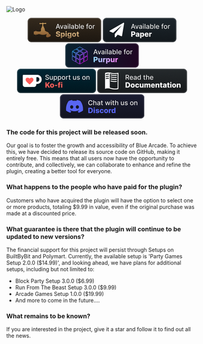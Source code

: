![Logo](https://blueva.net/uploads/post_images/logobluearcade.png "Blue Core Logo")
<div align="center">
  <a href="https://www.spigotmc.org/"><img src="https://raw.githubusercontent.com/intergrav/devins-badges/v3/assets/cozy/supported/spigot_64h.png" alt="SpigotMC"></a>
  <a href="https://papermc.io/"><img src="https://raw.githubusercontent.com/intergrav/devins-badges/v3/assets/cozy/supported/paper_64h.png" alt="PaperMC"></a>
  <a href="https://purpurmc.org/"><img src="https://raw.githubusercontent.com/intergrav/devins-badges/v3/assets/cozy/supported/purpur_64h.png" alt="Purpur"></a>
</div>
<div align="center">
  <a href="https://ko-fi.com/bluevanet"><img src="https://raw.githubusercontent.com/intergrav/devins-badges/v3/assets/cozy/donate/kofi-plural_64h.png" alt="Donaciones"></a>
  <a href="https://blueva.net/wiki/bluearcade"><img src="https://github.com/intergrav/devins-badges/blob/v3/assets/cozy/documentation/readthedocs_64h.png?raw=true" alt="Documentación"></a>
  <a href="https://discord.gg/kgxBr8pwpU"><img src="https://github.com/intergrav/devins-badges/blob/v3/assets/cozy/social/discord-plural_64h.png?raw=true" alt="Discord"></a>
</div>

### The code for this project will be released soon.
Our goal is to foster the growth and accessibility of Blue Arcade. To achieve this, we have decided to release its source code on GitHub, making it entirely free. This means that all users now have the opportunity to contribute, and collectively, we can collaborate to enhance and refine the plugin, creating a better tool for everyone.

### What happens to the people who have paid for the plugin?
Customers who have acquired the plugin will have the option to select one or more products, totaling $9.99 in value, even if the original purchase was made at a discounted price.

### What guarantee is there that the plugin will continue to be updated to new versions?
The financial support for this project will persist through Setups on BuiltByBit and Polymart. Currently, the available setup is 'Party Games Setup 2.0.0 ($14.99)', and looking ahead, we have plans for additional setups, including but not limited to:
- Block Party Setup 3.0.0 ($6.99)
- Run From The Beast Setup 3.0.0 ($9.99)
- Arcade Games Setup 1.0.0 ($19.99)
- And more to come in the future....

### What remains to be known?
If you are interested in the project, give it a star and follow it to find out all the news.
